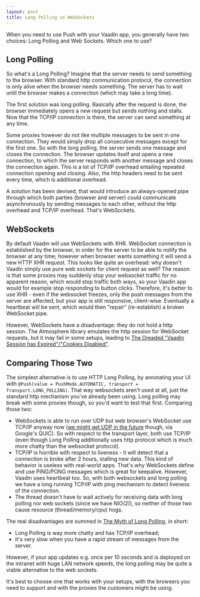 ```yaml
---
layout: post
title: Long Polling vs WebSockets
---
```


When you need to use Push with your Vaadin app, you generally have two choices: Long Polling and Web Sockets. Which one to use?

## Long Polling

So what's a Long Polling? Imagine that the server needs to send something to the browser. With standard http communication protocol, the connection is only alive when the browser needs something. The server has to wait until the browser makes a connection (which may take a long time).

The first solution was long polling. Basically after the request is done, the browser immediately opens a new request but sends nothing and stalls. Now that the TCP/IP connection is there, the server can send something at any time.

Some proxies however do not like multiple messages to be sent in one connection. They would simply drop all consecutive messages except for the first one. So with the long polling, the server sends one message and closes the connection. The browser updates itself and opens a new connection, to which the server responds with another message and closes the connection again. This is a lot of TCP/IP overhead entailing repeated connection opening and closing. Also, the http headers need to be sent every time, which is additional overhead.

A solution has been devised, that would introduce an always-opened pipe through which both parties (browser and server) could communicate asynchronously by sending messages to each other, without the http overhead and TCP/IP overhead. That's WebSockets.

## WebSockets

By default Vaadin will use WebSockets with XHR. WebSocket connection is established by the browser, in order for the server to be able to notify the browser at any time; however when browser wants something it will send a new HTTP XHR request. This looks like quite an overhead: why doesn't Vaadin simply use pure web sockets for client request as well? The reason is that some proxies may suddenly stop your websocket traffic for no apparent reason, which would stop traffic both ways, so your Vaadin app would for example stop responding to button clicks. Therefore, it's better to use XHR - even if the websocket freezes, only the push messages from the server are affected, but your app is still responsive, client-wise. Eventually a heartbeat will be sent, which would then "repair" (re-establish) a broken WebSocket pipe.

However, WebSockets have a disadvantage: they do not hold a http session. The Atmosphere library emulates the http session for WebSocket requests, but it may fail in some setups, leading to [The Dreaded "Vaadin Session has Expired"/"Cookies Disabled"](../the-dreaded-vaadin-session-has-expired/).

## Comparing Those Two

The simplest alternative is to use HTTP Long Polling, by annotating your UI with `@Push(value = PushMode.AUTOMATIC, transport = Transport.LONG_POLLING)`. That way websockets aren't used at all, just the standard http mechanism you've already been using. Long polling may break with some proxies though, so you'd want to test that first. Comparing those two:

* WebSockets is able to run over UDP but web browser's WebSocket use TCP/IP anyway now ([we might get UDP in the future](https://gafferongames.com/post/why_cant_i_send_udp_packets_from_a_browser/) though, via Google's QUIC). So with respect to the transport layer, both use TCP/IP (even though Long Polling additionally uses http protocol which is much more chatty than the websocket protocol).
* TCP/IP is horrible with respect to liveness - it will detect that a connection is broke after 2 hours, stalling new data. This kind of behavior is useless with real-world apps. That's why WebSockets define and use PING/PONG messages which is great for keepalive. However, Vaadin uses heartbeat too. So, with both websockets and long polling we have a long running TCP/IP with ping mechanism to detect liveness of the connection.
* The thread doesn't have to wait actively for receiving data with long polling nor web sockets (since we have NIO(2)), so neither of those two cause resource (thread/memory/cpu) hogs.

The real disadvantages are summed in [The Myth of Long Polling](https://blog.baasil.io/why-you-shouldnt-use-long-polling-fallbacks-for-websockets-c1fff32a064a), in short:

* Long Polling is way more chatty and has TCP/IP overhead;
* It's very slow when you have a rapid stream of messages from the server.

However, if your app updates e.g. once per 10 seconds and is deployed on the intranet with huge LAN network speeds, the long polling may be quite a viable alternative to the web sockets.

It's best to choose one that works with your setups, with the browsers you need to support and with the proxies the customers might be using.
